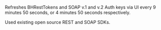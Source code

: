 Refreshes BHRestTokens and SOAP v.1 and v.2 Auth keys via UI every 9 minutes 50 seconds, or 4 minutes 50 seconds respectively.

Used existing open source REST and SOAP SDKs.
